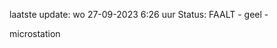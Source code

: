 laatste update: 
wo 27-09-2023  6:26   uur 
Status: FAALT - geel - 
<div class="service Y">microstation</div>